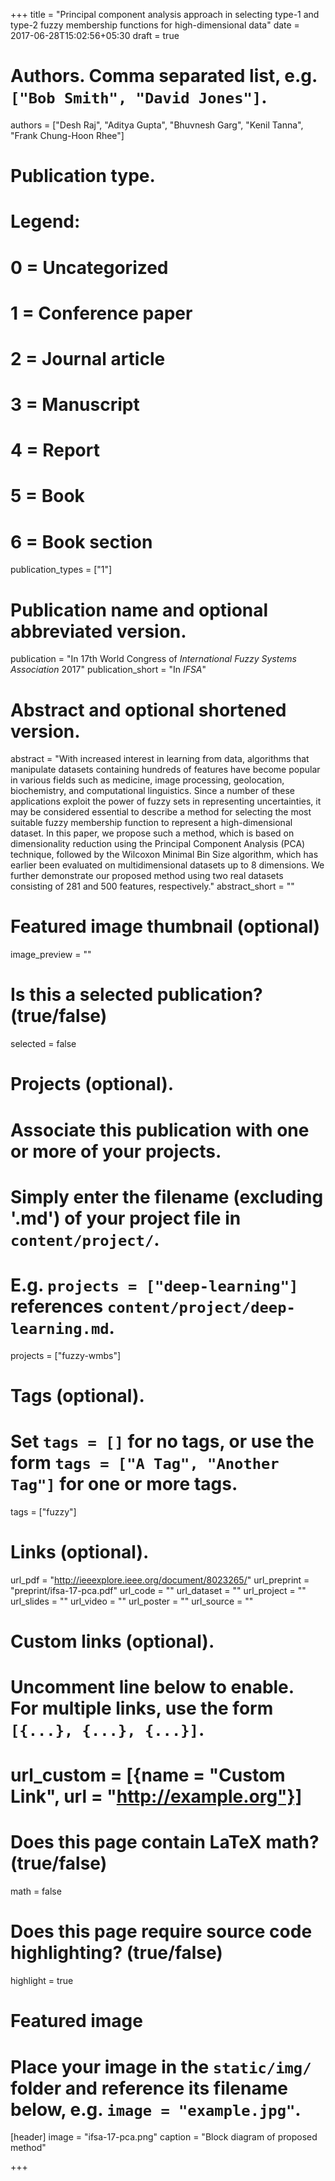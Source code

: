 +++
title = "Principal component analysis approach in selecting type-1 and type-2 fuzzy membership functions for high-dimensional data"
date = 2017-06-28T15:02:56+05:30
draft = true

# Authors. Comma separated list, e.g. `["Bob Smith", "David Jones"]`.
authors = ["Desh Raj", "Aditya Gupta", "Bhuvnesh Garg", "Kenil Tanna", "Frank Chung-Hoon Rhee"]

# Publication type.
# Legend:
# 0 = Uncategorized
# 1 = Conference paper
# 2 = Journal article
# 3 = Manuscript
# 4 = Report
# 5 = Book
# 6 = Book section
publication_types = ["1"]

# Publication name and optional abbreviated version.
publication = "In 17th World Congress of *International Fuzzy Systems Association* 2017"
publication_short = "In *IFSA*"

# Abstract and optional shortened version.
abstract = "With increased interest in learning from data, algorithms that manipulate datasets containing hundreds of features have become popular in various fields such as medicine, image processing, geolocation, biochemistry, and computational linguistics. Since a number of these applications exploit the power of fuzzy sets in representing uncertainties, it may be considered essential to describe a method for selecting the most suitable fuzzy membership function to represent a high-dimensional dataset. In this paper, we propose such a method, which is based on dimensionality reduction using the Principal Component Analysis (PCA) technique, followed by the Wilcoxon Minimal Bin Size algorithm, which has earlier been evaluated on multidimensional datasets up to 8 dimensions. We further demonstrate our proposed method using two real datasets consisting of 281 and 500 features, respectively."
abstract_short = ""

# Featured image thumbnail (optional)
image_preview = ""

# Is this a selected publication? (true/false)
selected = false

# Projects (optional).
#   Associate this publication with one or more of your projects.
#   Simply enter the filename (excluding '.md') of your project file in `content/project/`.
#   E.g. `projects = ["deep-learning"]` references `content/project/deep-learning.md`.
projects = ["fuzzy-wmbs"]

# Tags (optional).
#   Set `tags = []` for no tags, or use the form `tags = ["A Tag", "Another Tag"]` for one or more tags.
tags = ["fuzzy"]

# Links (optional).
url_pdf = "http://ieeexplore.ieee.org/document/8023265/"
url_preprint = "preprint/ifsa-17-pca.pdf"
url_code = ""
url_dataset = ""
url_project = ""
url_slides = ""
url_video = ""
url_poster = ""
url_source = ""

# Custom links (optional).
#   Uncomment line below to enable. For multiple links, use the form `[{...}, {...}, {...}]`.
# url_custom = [{name = "Custom Link", url = "http://example.org"}]

# Does this page contain LaTeX math? (true/false)
math = false

# Does this page require source code highlighting? (true/false)
highlight = true

# Featured image
# Place your image in the `static/img/` folder and reference its filename below, e.g. `image = "example.jpg"`.
[header]
image = "ifsa-17-pca.png"
caption = "Block diagram of proposed method"

+++
